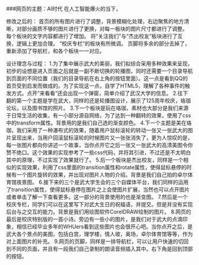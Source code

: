 ###网页的主题：AI时代
在人工智能爆火的当下，

修改之后的：
首页的所有图片进行了调整，背景模糊化处理，右边聚焦的地方清晰，对部分画质不够的图片进行了更换，对每一板块的图片尺寸都进行了调整。
每个板块的文字内容都进行了增加。
将“关注我们”与“杰出校友”板块进行了互换，逻辑上更加合理。
“校庆专栏”的板块有所微调。
页脚将多余的部分去掉了，重新添加了导航栏，和各个板块一一对应。

设计理念与过程：
1.为了集中展示武大的美丽，我们拟综合采用多种效果来呈现，初步的设想是进入页面之后就是一副不断切换的轮播图，同时还需要一个目录导航到页面的不同位置（我们的目录导航在右上角的按钮里面）。这一点是看到QQ的首页受到启发而做成的。为了实现这一点，自学了HTML5，理解了各种事件的触发方式。点开“来看看”还会出现一个弹窗，简单介绍了武汉大学的信息。
2.往下翻的第一个主题是学在武大，同样的还是轮播图设计，展示了125周年校庆，珞珈论坛，以及图书馆的照片。
3.下一个板块是玩在珞珈，素材也大部分是我们来源于日常生活的收集，有一小部分源自网络，为了达到一种翻转的效果，使用了css中的transform属性。背景用的是我们自己选的渐变颜色。 
4.下一个主题是美在珞珈，我们采用了一种瀑布式的效果，随着用户鼠标滚轮的转动一张又一张武大的图片呈现出来，当用户回滚鼠标滚轮的时候图片又一张张消失了，更为人惊叹的是，每一张图片都向你讲述一个故事，当你点开它之后一张又一张武大的高清美图令你赞不绝口。这个效果的实现参考了一些css代码，并将其引进，不过还是不太明白其中的原理，不过实现了效果就行了。
5.后一个板块是杰出校友，同样是一个相似的实现效果，利用了css里面的transition属性和rotate属性，使得鼠标悬停的时候有一个图片旋转的效果，并出现对图片人物的介绍。背景是我们自己拍的卓尔体育馆夜景图。
6.接下来的三个是武大学生会的三个自媒体平台，我们同样的运用了transition属性，使得鼠标悬停在图片之上会使图片扩展，当然也可以点开图片或者单击了解一下查看更多。这一部分的背景使用的也是渐变图。
7.然后是一个校庆专栏，同学们可以在这里写下对武大生日的祝福语，并提交。但是并没有实现后台与之交互的能力。背景是我们用绘图软件CorelDRAW绘制的图片。
8.网页的最后是校庆特别版的一首小诗。旁边有一些小的图片，是我们对于武大的点滴印象，相信已经毕业多年的WHUers看到这些图片也会很开心吧。当你点开之后，是武大各个景点的美图，包括白宫，理学楼，情人坡，奥场，卓尔体育馆等等，作为对上面图片的补充。
9.网页的页脚，同样是一排导航栏，可以让用户快速的切回到不同的页面，并且有一段我们自己录制的朗读音频插入其中。右下角是回到顶部的按钮。


